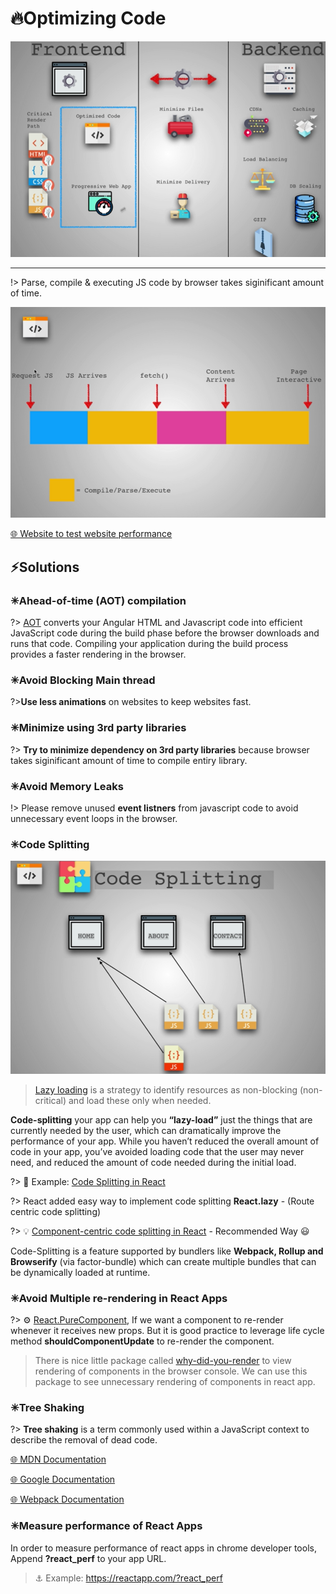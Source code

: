 # 🔥Optimizing Code
<img src="./assets/images/optimize_code_1.png" alt="optimize code" width="700">

---

!> Parse, compile & executing JS code by browser takes siginificant amount of time. 

<img src="./assets/images/optimize_code.png" alt="optimize code" width="700">

[🌐 Website to test website performance](https://www.webpagetest.org/)

## ⚡Solutions
### ✳Ahead-of-time (AOT) compilation

?> [AOT](https://angular.io/guide/aot-compiler) converts your Angular HTML and Javascript code into efficient JavaScript code during the build phase before the browser downloads and runs that code. Compiling your application during the build process provides a faster rendering in the browser.

### ✳Avoid Blocking Main thread

?>**Use less animations** on websites to keep websites fast.

### ✳Minimize using 3rd party libraries
?> **Try to minimize dependency on 3rd party libraries** because browser takes siginificant amount of time to compile entiry library.

### ✳Avoid Memory Leaks

!> Please remove unused **event listners** from javascript code to avoid unnecessary event loops in the browser.

### ✳Code Splitting

<img src="./assets/images/code_splitting.png" alt="code splitting" width="700">

> [Lazy loading](https://developer.mozilla.org/en-US/docs/Web/Performance/Lazy_loading) is a strategy to identify resources as non-blocking (non-critical) and load these only when needed.

**Code-splitting** your app can help you **“lazy-load”** just the things that are currently needed by the user, which can dramatically improve the performance of your app. While you haven’t reduced the overall amount of code in your app, you’ve avoided loading code that the user may never need, and reduced the amount of code needed during the initial load.

?> 🎯 Example: [Code Splitting in React](https://reactjs.org/docs/code-splitting.html)

?> React added easy way to implement code splitting **React.lazy** - (Route centric code splitting)

?> 💡 [Component-centric code splitting in React](https://github.com/jamiebuilds/react-loadable) - Recommended Way 😃

Code-Splitting is a feature supported by bundlers like **Webpack, Rollup and Browserify** (via factor-bundle) which can create multiple bundles that can be dynamically loaded at runtime.

### ✳Avoid Multiple re-rendering in React Apps

?> ⚙ [React.PureComponent](https://reactjs.org/docs/react-api.html#reactpurecomponent), If we want a component to re-render whenever it receives new props. But it is good practice to leverage life cycle method **shouldComponentUpdate** to re-render the component. 

> There is nice little package called [why-did-you-render](https://github.com/welldone-software/why-did-you-render) to view rendering of components in the browser console. We can use this package to see unnecessary rendering of components in react app.

### ✳Tree Shaking

?> **Tree shaking** is a term commonly used within a JavaScript context to describe the removal of dead code.

[🌐 MDN Documentation](https://developer.mozilla.org/en-US/docs/Glossary/Tree_shaking)

[🌐 Google Documentation](https://developers.google.com/web/fundamentals/performance/optimizing-javascript/tree-shaking/)

[🌐 Webpack Documentation](https://webpack.js.org/guides/tree-shaking/)

### ✳Measure performance of React Apps

In order to measure performance of react apps in chrome developer tools, Append **?react_perf** to your app URL.

> ⚓ Example:  https://reactapp.com/?react_perf
